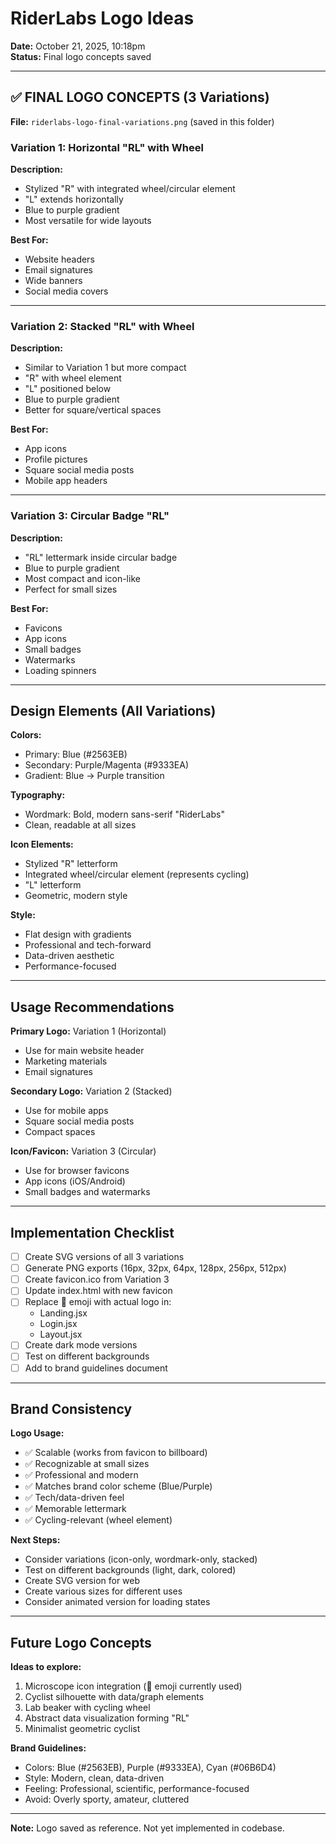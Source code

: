 # RiderLabs Logo Ideas

**Date:** October 21, 2025, 10:18pm  
**Status:** Final logo concepts saved

---

## ✅ FINAL LOGO CONCEPTS (3 Variations)

**File:** `riderlabs-logo-final-variations.png` (saved in this folder)

### Variation 1: Horizontal "RL" with Wheel
**Description:**
- Stylized "R" with integrated wheel/circular element
- "L" extends horizontally
- Blue to purple gradient
- Most versatile for wide layouts

**Best For:**
- Website headers
- Email signatures
- Wide banners
- Social media covers

---

### Variation 2: Stacked "RL" with Wheel
**Description:**
- Similar to Variation 1 but more compact
- "R" with wheel element
- "L" positioned below
- Blue to purple gradient
- Better for square/vertical spaces

**Best For:**
- App icons
- Profile pictures
- Square social media posts
- Mobile app headers

---

### Variation 3: Circular Badge "RL"
**Description:**
- "RL" lettermark inside circular badge
- Blue to purple gradient
- Most compact and icon-like
- Perfect for small sizes

**Best For:**
- Favicons
- App icons
- Small badges
- Watermarks
- Loading spinners

---

## Design Elements (All Variations)

**Colors:**
- Primary: Blue (#2563EB)
- Secondary: Purple/Magenta (#9333EA)
- Gradient: Blue → Purple transition

**Typography:**
- Wordmark: Bold, modern sans-serif "RiderLabs"
- Clean, readable at all sizes

**Icon Elements:**
- Stylized "R" letterform
- Integrated wheel/circular element (represents cycling)
- "L" letterform
- Geometric, modern style

**Style:**
- Flat design with gradients
- Professional and tech-forward
- Data-driven aesthetic
- Performance-focused

---

## Usage Recommendations

**Primary Logo:** Variation 1 (Horizontal)
- Use for main website header
- Marketing materials
- Email signatures

**Secondary Logo:** Variation 2 (Stacked)
- Use for mobile apps
- Square social media posts
- Compact spaces

**Icon/Favicon:** Variation 3 (Circular)
- Use for browser favicons
- App icons (iOS/Android)
- Small badges and watermarks

---

## Implementation Checklist

- [ ] Create SVG versions of all 3 variations
- [ ] Generate PNG exports (16px, 32px, 64px, 128px, 256px, 512px)
- [ ] Create favicon.ico from Variation 3
- [ ] Update index.html with new favicon
- [ ] Replace 🔬 emoji with actual logo in:
  - Landing.jsx
  - Login.jsx
  - Layout.jsx
- [ ] Create dark mode versions
- [ ] Test on different backgrounds
- [ ] Add to brand guidelines document

---

## Brand Consistency

**Logo Usage:**
- ✅ Scalable (works from favicon to billboard)
- ✅ Recognizable at small sizes
- ✅ Professional and modern
- ✅ Matches brand color scheme (Blue/Purple)
- ✅ Tech/data-driven feel
- ✅ Memorable lettermark
- ✅ Cycling-relevant (wheel element)

**Next Steps:**
- Consider variations (icon-only, wordmark-only, stacked)
- Test on different backgrounds (light, dark, colored)
- Create SVG version for web
- Create various sizes for different uses
- Consider animated version for loading states

---

## Future Logo Concepts

**Ideas to explore:**
1. Microscope icon integration (🔬 emoji currently used)
2. Cyclist silhouette with data/graph elements
3. Lab beaker with cycling wheel
4. Abstract data visualization forming "RL"
5. Minimalist geometric cyclist

**Brand Guidelines:**
- Colors: Blue (#2563EB), Purple (#9333EA), Cyan (#06B6D4)
- Style: Modern, clean, data-driven
- Feeling: Professional, scientific, performance-focused
- Avoid: Overly sporty, amateur, cluttered

---

**Note:** Logo saved as reference. Not yet implemented in codebase.
